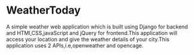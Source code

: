 # WeatherToday
A simple weather web application which is built using Django for backend and HTMl,CSS,javaScript and jQuery for frontend.This application will access your location and give the weather details of your city.This application uses 2 APIs,i.e,openweather and opencage. 

